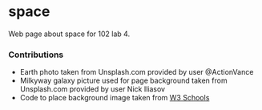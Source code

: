 # space
Web page about space for 102 lab 4.

### Contributions

- Earth photo taken from Unsplash.com provided by user @ActionVance
- Milkyway galaxy picture used for page background taken from Unsplash.com provided by user Nick Iliasov
- Code to place background image taken from [W3 Schools](https://www.w3schools.com/cssref/pr_background-image.asp)



